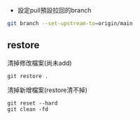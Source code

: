 * 設定pull預設拉回的branch
```sh
git branch --set-upstream-to=origin/main    
```

## restore

清掉修改檔案(尚未add)
```
git restore .
```

清掉新增檔案(restore清不掉)
```
git reset --hard
git clean -fd
```